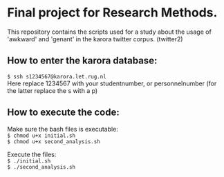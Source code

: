 # Final project for Research Methods.

This repository contains the scripts used for a study about the usage of 'awkward' and 'genant' in the karora twitter corpus. (twitter2)

## How to enter the karora database:

```$ ssh s1234567@karora.let.rug.nl``` \
Here replace 1234567 with your studentnumber, or personnelnumber (for the latter replace the s with a p)

## How to execute the code:

Make sure the bash files is executable: \
  ```$ chmod u+x initial.sh``` \
  ```$ chmod u+x second_analysis.sh```

Execute the files: \
  ```$ ./initial.sh``` \
  ```$ ./second_analysis.sh```
